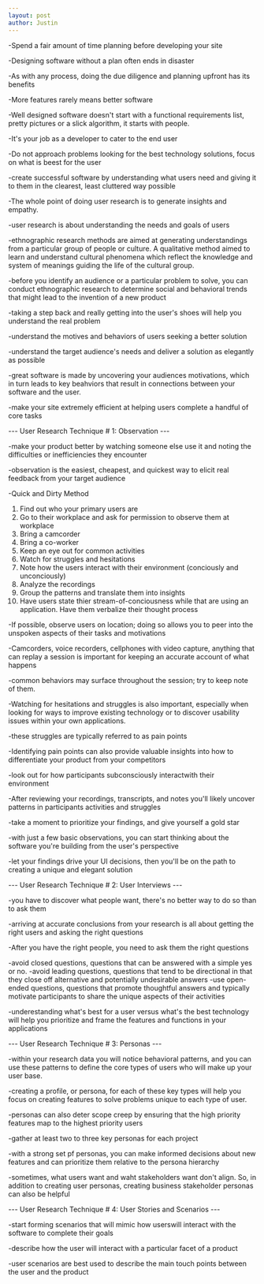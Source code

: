 ```yaml
---
layout: post
author: Justin
---
```


-Spend a fair amount of time planning before developing your site

-Designing software without a plan often ends in disaster

-As with any process, doing the due diligence and planning upfront has its benefits

-More features rarely means better software

-Well designed software doesn't start with a functional requirements list, pretty
pictures or a slick algorithm, it starts with people.

-It's your job as a developer to cater to the end user

-Do not approach problems looking for the best technology solutions, focus on
 what is beest for the user

 -create successful software by understanding what users need and giving it to them
 in the clearest, least cluttered way possible

 -The whole point of doing user research is to generate insights and empathy.

 -user research is about understanding the needs and goals of users

 -ethnographic research methods are aimed at generating understandings from a particular
 group of people or culture. A qualitative method aimed to learn and understand cultural
 phenomena which reflect the knowledge and system of meanings guiding the life of the
 cultural group.

 -before you identify an audience or a particular problem to solve, you can conduct
 ethnographic research to determine social and behavioral trends that might lead to the
 invention of a new product

 -taking a step back and really getting into the user's shoes will help you
 understand the real problem

 -understand the motives and behaviors of users seeking a better solution

 -understand the target audience's needs and deliver a solution as elegantly as
 possible

 -great software is made by uncovering your audiences motivations, which in turn leads
 to key beahviors that result in connections between your software and the user.

 -make your site extremely efficient at helping users complete a handful of core tasks

 --- User Research Technique # 1: Observation ---

 -make your product better by watching someone else use it and noting the difficulties
 or inefficiencies they encounter

-observation is the easiest, cheapest, and quickest way to elicit real feedback from your target audience

-Quick and Dirty Method
1. Find out who your primary users are
2. Go to their workplace and ask for permission to observe them at workplace
3. Bring a camcorder
4. Bring a co-worker
5. Keep an eye out for common activities
6. Watch for struggles and hesitations
7. Note how the users interact with their environment (conciously and unconciously)
8. Analyze the recordings
9. Group the patterns and translate them into insights
10. Have users state thier stream-of-conciousness while that are using an application. Have
them verbalize their thought process

-If possible, observe users on location; doing so allows you to peer into the unspoken
aspects of their tasks and motivations

-Camcorders, voice recorders, cellphones with video capture, anything that can replay a session
is important for keeping an accurate account of what happens

-common behaviors may surface throughout the session; try to keep note of them.

-Watching for hesitations and struggles is also important, especially when looking for
ways to improve existing technology or to discover usability issues within your own applications.

-these struggles are typically referred to as pain points

-Identifying pain points can also provide valuable insights into how to differentiate
your product from your competitors

-look out for how participants subconsciously interactwith their environment

-After reviewing your recordings, transcripts, and notes you'll likely uncover patterns
in participants activities and struggles

-take a moment to prioritize your findings, and give yourself a gold star

-with just a few basic observations, you can start thinking about the software you're
building from the user's perspective

-let your findings drive your UI decisions, then you'll be on the path to creating a
unique and elegant solution

--- User Research Technique # 2: User Interviews ---

-you have to discover what people want, there's no better way to do so than to ask them

-arriving at accurate conclusions from your research is all about getting the right users
and asking the right questions

-After you have the right people, you need to ask them the right questions

-avoid closed questions, questions that can be answered with a simple yes or no.
-avoid leading questions, questions that tend to be directional in that they close off
alternative and potentially undesirable answers
-use open-ended questions, questions that promote thoughtful answers and typically motivate
participants to share the unique aspects of their activities

-underestanding what's best for a user versus what's the best technology will help you prioritize
and frame the features and functions in your applications

--- User Research Technique # 3: Personas ---

-within your research data you will notice behavioral patterns, and you can use these
patterns to define the core types of users who will make up your user base.

-creating a profile, or persona, for each of these key types will help you focus on
creating features to solve problems unique to each type of user.

-personas can also deter scope creep by ensuring that the high priority features map
to the highest priority users

-gather at least two to three key personas for each project

-with a strong set pf personas, you can make informed decisions about new features and can
prioritize them relative to the persona hierarchy

-sometimes, what users want and waht stakeholders want don't align. So, in addition
to creating user personas, creating business stakeholder personas can also be helpful

--- User Research Technique # 4: User Stories and Scenarios ---

-start forming scenarios that will mimic how userswill interact with the software to complete their goals

-describe how the user will interact with a particular facet of a product

-user scenarios are best used to describe the main touch points between the user and the
product
